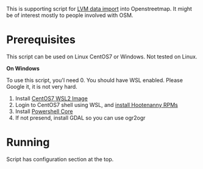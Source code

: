 This is supporting script for [LVM data import](https://wiki.openstreetmap.org/w/index.php?title=LV:LVM-import&redirect=no) into Openstreetmap. It might be of interest mostly to people involved with OSM.

# Prerequisites

This script can be used on Linux CentOS7 or Windows. Not tested on Linux.

**On Windows**

To use this script, you'l need 
0. You should have WSL enabled. Please Google it, it is not very hard.
1. Install [CentOS7 WSL2 Image](https://github.com/mishamosher/CentOS-WSL)
2. Login to CentOS7 shell using WSL, and [install Hootenanny RPMs](https://github.com/ngageoint/hootenanny-rpms/blob/master/docs/install.md)
3. Install [Powershell Core](https://docs.microsoft.com/en-us/powershell/scripting/install/installing-powershell-core-on-linux?view=powershell-7.1)
4. If not presend, install GDAL so you can use ogr2ogr

# Running

Script has configuration section at the top. 



